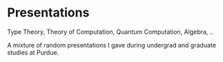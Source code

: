 # Presentations
Type Theory, Theory of Computation, Quantum Computation, Algebra, ..

A mixture of random presentations I gave during undergrad and graduate studies at Purdue.
